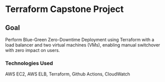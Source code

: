 # Terraform Capstone Project

## Goal

Perform Blue-Green Zero-Downtime Deployment using Terraform with a load balancer and two virtual machines (VMs), enabling manual switchover with zero impact on users.

### Technologies Used

AWS EC2, AWS ELB, Terraform, Github Actions, CloudWatch